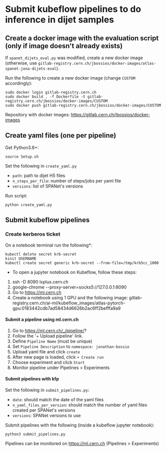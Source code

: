 # Submit kubeflow pipelines to do inference in dijet samples

## Create a docker image with the evaluation script (only if image doesn't already exists)

If ```spanet_dijets_eval.py``` was modified, create a new docker image (otherwise, use ```gitlab-registry.cern.ch/jbossios/docker-images/atlas-spanet-jona-dijets-eval```).

Run the following to create a new docker image (change ```CUSTOM``` accordingly):

```
sudo docker login gitlab-registry.cern.ch
sudo docker build . -f Dockerfile -t gitlab-registry.cern.ch/jbossios/docker-images/CUSTOM
sudo docker push gitlab-registry.cern.ch/jbossios/docker-images/CUSTOM
```

Repository with docker images: https://gitlab.cern.ch/jbossios/docker-images

## Create yaml files (one per pipeline)

Get Python3.8+:

```
source Setup.sh
```

Set the following in ```create_yaml.py```

- ```path```: path to dijet H5 files
- ```n_steps_per_file```: number of steps/jobs per yaml file
- ```versions```: list of SPANet's versions

Run script:

```
python create_yaml.py
```

## Submit kubeflow pipelines

### Create kerberos ticket

On a notebook terminal run the following*:

```
kubectl delete secret krb-secret
kinit USERNAME
kubectl create secret generic krb-secret --from-file=/tmp/krb5cc_1000
```

* To open a jupyter notebook on Kubeflow, follow these steps:

1. ssh -D 8090 lxplus.cern.ch
2.  google-chrome --proxy-server=socks5://127.0.0.1:8090
3. Go to https://ml.cern.ch
4. Create a notebook using 1 GPU and the following image: gitlab-registry.cern.ch/ai-ml/kubeflow_images/atlas-pytorch-gpu:0183442cdb7ad58434d6626b2ac6ff2befffa9a9

#### Submit a pipeline using ml.cern.ch

1. Go to https://ml.cern.ch/_/pipeline/?
2. Follow the '+ Upload pipeline' link.
3. Define ```Pipeline Name``` (must be unique)
4. Set ```Pipeline Description``` to ```namespace: jonathan-bossio```
5. Upload yaml file and click ```create```
6. After new page is loaded, click ```+ Create run```
7. Choose experiment and click ```Start```
8. Monitor pipeline under Pipelines > Experiments

#### Submit pipelines with kfp

Set the following in ```submit_pipelines.py```:

- ```date```: should match the date of the yaml files
- ```n_yaml_files_per_version```: should match the number of yaml files created per SPANet's versions
- ```versions```: SPANet versions to use

Submit pipelines with the following (inside a kubeflow jupyter notebook):

```
python3 submit_pipelines.py
```

Pipelines can be monitored on https://ml.cern.ch (Pipelines > Experiments)
